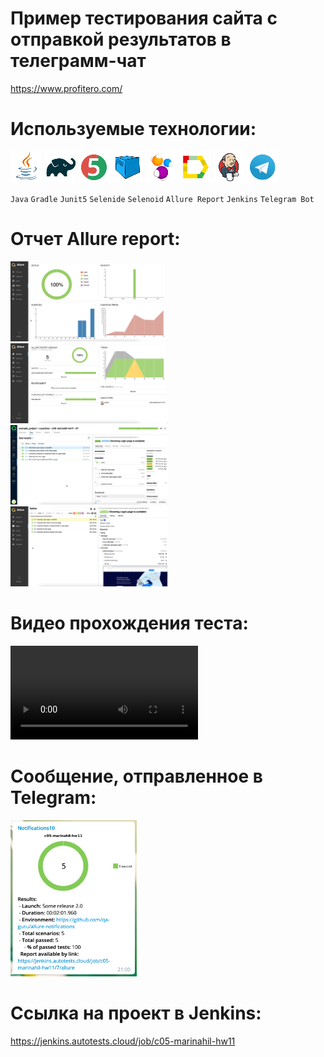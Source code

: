 # Пример тестирования сайта с отправкой результатов в телеграмм-чат
https://www.profitero.com/

# Используемые технологии:
![Java](src/test/resources/img/icons/Java.png)
![Gradle](src/test/resources/img/icons/Gradle.png)
![JUnit5](src/test/resources/img/icons/JUnit5.png)
![Selenoid](src/test/resources/img/icons/Selenoid.png)
![Selenide](src/test/resources/img/icons/Selenide.png)
![Allure_Report](src/test/resources/img/icons/Allure_Report.png)
![Jenkins](src/test/resources/img/icons/Jenkins.png)
![Telegram](src/test/resources/img/icons/Telegram.png)

`Java` `Gradle` `Junit5` `Selenide` `Selenoid` `Allure Report` `Jenkins` `Telegram Bot`

# Отчет Allure report:
<img src="src/test/resources/img/allure1.png" width="50%">
<img src="src/test/resources/img/allure2.png" width="50%">
<img src="src/test/resources/img/allure3.png" width="50%">
<img src="src/test/resources/img/allure4.png" width="50%">

# Видео прохождения теста:
![Video](src/test/resources/img/video.mp4)

# Cообщение, отправленное в Telegram:
<img src="src/test/resources/img/telegram.png" width="40%">

# Ссылка на проект в Jenkins:
https://jenkins.autotests.cloud/job/c05-marinahil-hw11
